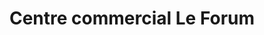 ---
title: "Centre commercial Le Forum"
url: /le-cendre/centre-commercial-le-forum/
shop: Einkaufszentrum
---